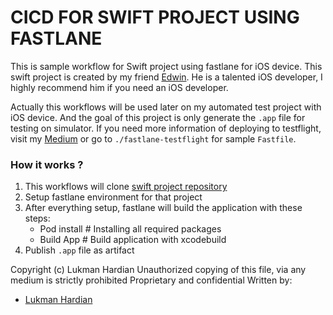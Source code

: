 # CICD FOR SWIFT PROJECT USING FASTLANE

This is sample workflow for Swift project using fastlane for iOS device. This swift project is created by my friend [Edwin](https://www.linkedin.com/in/edwin-niwarlangga-7a2a29b0/). He is a talented iOS developer, I highly recommend him if you need an iOS developer.

Actually this workflows will be used later on my automated test project with iOS device. And the goal of this project is only generate the `.app` file for testing on simulator. If you need more information of deploying to testflight, visit my [Medium](https://elhardian.medium.com/) or go to `./fastlane-testflight` for sample `Fastfile`.

### How it works ?

1. This workflows will clone [swift project repository](https://github.com/leonardusEdwinN/Trending-Git.git)
2. Setup fastlane environment for that project
3. After everything setup, fastlane will build the application with these steps:
    * Pod install   # Installing all required packages
    * Build App     # Build application with xcodebuild
4. Publish `.app` file as artifact


Copyright (c) Lukman Hardian
Unauthorized copying of this file, via any medium is strictly prohibited
Proprietary and confidential
Written by:

* [Lukman Hardian](https://www.linkedin.com/in/lukman-h-b15659123/)